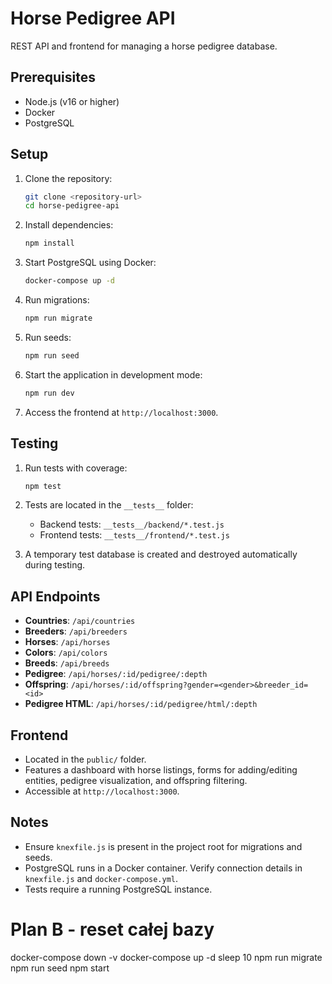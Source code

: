 # Horse Pedigree API

REST API and frontend for managing a horse pedigree database.

## Prerequisites
- Node.js (v16 or higher)
- Docker
- PostgreSQL

## Setup
1. Clone the repository:
   ```bash
   git clone <repository-url>
   cd horse-pedigree-api
   ```

2. Install dependencies:
   ```bash
   npm install
   ```

3. Start PostgreSQL using Docker:
   ```bash
   docker-compose up -d
   ```

4. Run migrations:
   ```bash
   npm run migrate
   ```

5. Run seeds:
   ```bash
   npm run seed
   ```

6. Start the application in development mode:
   ```bash
   npm run dev
   ```

7. Access the frontend at `http://localhost:3000`.

## Testing
1. Run tests with coverage:
   ```bash
   npm test
   ```

2. Tests are located in the `__tests__` folder:
   - Backend tests: `__tests__/backend/*.test.js`
   - Frontend tests: `__tests__/frontend/*.test.js`

3. A temporary test database is created and destroyed automatically during testing.

## API Endpoints
- **Countries**: `/api/countries`
- **Breeders**: `/api/breeders`
- **Horses**: `/api/horses`
- **Colors**: `/api/colors`
- **Breeds**: `/api/breeds`
- **Pedigree**: `/api/horses/:id/pedigree/:depth`
- **Offspring**: `/api/horses/:id/offspring?gender=<gender>&breeder_id=<id>`
- **Pedigree HTML**: `/api/horses/:id/pedigree/html/:depth`

## Frontend
- Located in the `public/` folder.
- Features a dashboard with horse listings, forms for adding/editing entities, pedigree visualization, and offspring filtering.
- Accessible at `http://localhost:3000`.

## Notes
- Ensure `knexfile.js` is present in the project root for migrations and seeds.
- PostgreSQL runs in a Docker container. Verify connection details in `knexfile.js` and `docker-compose.yml`.
- Tests require a running PostgreSQL instance.


# Plan B - reset całej bazy
docker-compose down -v
docker-compose up -d
sleep 10
npm run migrate
npm run seed
npm start